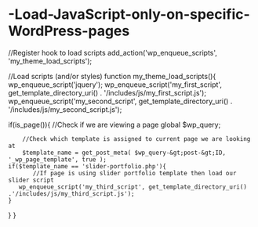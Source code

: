 # -Load-JavaScript-only-on-specific-WordPress-pages


//Register hook to load scripts
add_action('wp_enqueue_scripts', 'my_theme_load_scripts');
 
//Load scripts (and/or styles)
function my_theme_load_scripts(){
   wp_enqueue_script('jquery');
   wp_enqueue_script('my_first_script', get_template_directory_uri() . '/includes/js/my_first_script.js');
   wp_enqueue_script('my_second_script', get_template_directory_uri() . '/includes/js/my_second_script.js');
 
   if(is_page()){ //Check if we are viewing a page
    global $wp_query;
 
        //Check which template is assigned to current page we are looking at
        $template_name = get_post_meta( $wp_query-&gt;post-&gt;ID, '_wp_page_template', true );
    if($template_name == 'slider-portfolio.php'){
           //If page is using slider portfolio template then load our slider script
       wp_enqueue_script('my_third_script', get_template_directory_uri() .'/includes/js/my_third_script.js');       
    }
   }
}
